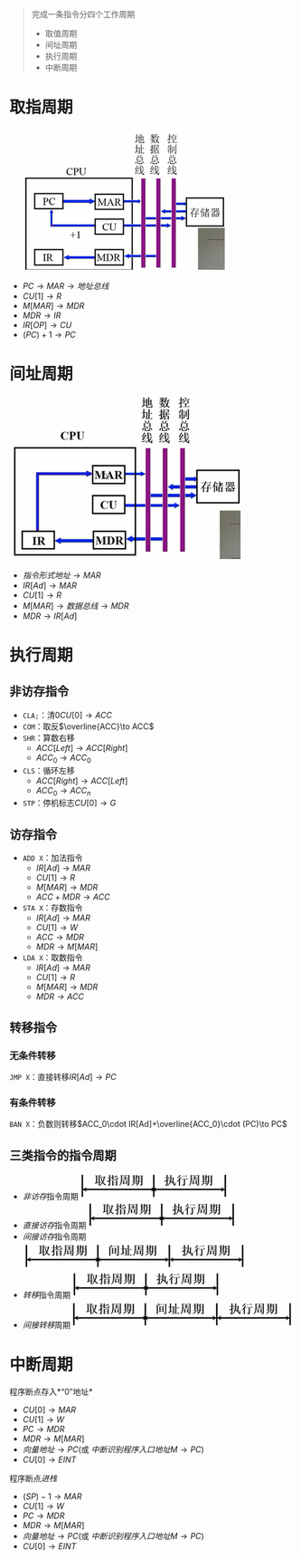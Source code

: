 > 完成一条指令分四个工作周期
>
> - 取值周期
> - 间址周期
> - 执行周期
> - 中断周期

# 取指周期

![20240306135541.png](../../attachment/Pasted%20image%2020240306135541.png)

- $PC\to MAR\to 地址总线$
- $CU[1]\to R$
- $M[MAR]\to MDR$
- $MDR\to IR$
- $IR[OP]\to CU$
- $(PC)+1\to PC$

# 间址周期

![20240306163053.png](../../attachment/Pasted%20image%2020240306163053.png)

- $指令形式地址\to MAR$
- $IR[Ad]\to MAR$
- $CU[1]\to R$
- $M[MAR]\to 数据总线\to MDR$
- $MDR\to IR[Ad]$

# 执行周期

## 非访存指令

- `CLA;`：清0$CU[0]\to ACC$
- `COM`：取反$\overline{ACC}\to ACC$
- `SHR`：算数右移
  - $ACC[Left]\to ACC[Right]$
  - $ACC_0\to ACC_0$
- `CLS`：循环左移
  - $ACC[Right]\to ACC[Left]$
  - $ACC_0\to ACC_n$
- `STP`：停机标志$CU[0]\to G$

## 访存指令

- `ADD X`：加法指令
  - $IR[Ad]\to MAR$
  - $CU[1]\to R$
  - $M[MAR]\to MDR$
  - $ACC+MDR\to ACC$
- `STA X`：存数指令
  - $IR[Ad]\to MAR$
  - $CU[1]\to W$
  - $ACC\to MDR$
  - $MDR\to M[MAR]$
- `LDA X`：取数指令
  - $IR[Ad]\to MAR$
  - $CU[1]\to R$
  - $M[MAR]\to MDR$
  - $MDR\to ACC$

## 转移指令

### 无条件转移

`JMP X`：直接转移$IR[Ad]\to PC$

### 有条件转移

`BAN X`：负数则转移$ACC_0\cdot IR[Ad]+\overline{ACC_0}\cdot (PC)\to PC$

## 三类指令的指令周期

- *非访存*指令周期![20240306172321.png](../../attachment/Pasted%20image%2020240306172321.png)
- *直接访存*指令周期![20240306172321.png](../../attachment/Pasted%20image%2020240306172321.png)
- *间接访存*指令周期![20240306172338.png](../../attachment/Pasted%20image%2020240306172338.png)
- *转移*指令周期![20240306172321.png](../../attachment/Pasted%20image%2020240306172321.png)
- *间接转移*周期![20240306172338.png](../../attachment/Pasted%20image%2020240306172338.png)

# 中断周期

程序断点存入*“0”地址*

- $CU[0]\to MAR$
- $CU[1]\to W$
- $PC\to MDR$
- $MDR\to M[MAR]$
- $向量地址\to PC$(或 $中断识别程序入口地址M\to PC$)
- $CU[0]\to EINT$

程序断点*进栈*

- $(SP)-1\to MAR$
- $CU[1]\to W$
- $PC\to MDR$
- $MDR\to M[MAR]$
- $向量地址\to PC$(或 $中断识别程序入口地址M\to PC$)
- $CU[0]\to EINT$
